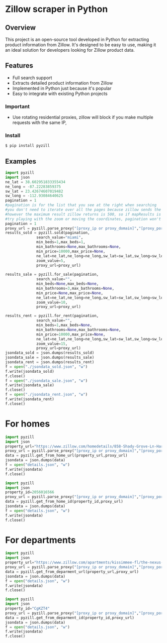 # Zillow scraper in Python

## Overview
This project is an open-source tool developed in Python for extracting product information from Zillow. It's designed to be easy to use, making it an ideal solution for developers looking for Zillow product data.

## Features
- Full search support
- Extracts detailed product information from Zillow
- Implemented in Python just because it's popular
- Easy to integrate with existing Python projects

### Important
- Use rotating residential proxies, zillow will block if you make multiple requests with the same IP, 

### Install

```bash
$ pip install pyzill
```
## Examples

```Python
import pyzill
import json
ne_lat = 38.602951833355434
ne_long = -87.22283859375
sw_lat = 23.42674607019482
sw_long = -112.93084640625
pagination = 1
#pagination is for the list that you see at the right when searching
#you don't need to iterate over all the pages because zillow sends the whole data on mapresults at once on the first page
#however the maximum result zillow returns is 500, so if mapResults is 500
#try playing with the zoom or moving the coordinates, pagination won't help because you will always get at maximum 500 results
pagination = 1
proxy_url = pyzill.parse_proxy("[proxy_ip or proxy_domain]","[proxy_port]","[proxy_username]","[proxy_password]")
results_sold = pyzill.sold(pagination, 
              search_value="miami",
              min_beds=1,max_beds=1,
              min_bathrooms=None,max_bathrooms=None,
              min_price=10000,max_price=None,
              ne_lat=ne_lat,ne_long=ne_long,sw_lat=sw_lat,sw_long=sw_long,
              zoom_value=5,
              proxy_url=proxy_url)
              
results_sale = pyzill.for_sale(pagination, 
              search_value="",
              min_beds=None,max_beds=None,
              min_bathrooms=3,max_bathrooms=None,
              min_price=None,max_price=None,
              ne_lat=ne_lat,ne_long=ne_long,sw_lat=sw_lat,sw_long=sw_long,
              zoom_value=10,
              proxy_url=proxy_url)

results_rent = pyzill.for_rent(pagination, 
              search_value="",
              min_beds=1,max_beds=None,
              min_bathrooms=None,max_bathrooms=None,
              min_price=10000,max_price=None,
              ne_lat=ne_lat,ne_long=ne_long,sw_lat=sw_lat,sw_long=sw_long,
              zoom_value=15,
              proxy_url=proxy_url)
jsondata_sold = json.dumps(results_sold)
jsondata_sale = json.dumps(results_sale)
jsondata_rent = json.dumps(results_rent)
f = open("./jsondata_sold.json", "w")
f.write(jsondata_sold)
f.close()
f = open("./jsondata_sale.json", "w")
f.write(jsondata_sale)
f.close()
f = open("./jsondata_rent.json", "w")
f.write(jsondata_rent)
f.close()
```
# For homes

```Python
import pyzill
import json
property_url="https://www.zillow.com/homedetails/858-Shady-Grove-Ln-Harrah-OK-73045/339897685_zpid/"
proxy_url = pyzill.parse_proxy("[proxy_ip or proxy_domain]","[proxy_port]","[proxy_username]","[proxy_password]")
data = pyzill.get_from_home_url(property_url,proxy_url)
jsondata = json.dumps(data)
f = open("details.json", "w")
f.write(jsondata)
f.close()
```

```Python
import pyzill
import json
property_id=2056016566
proxy_url = pyzill.parse_proxy("[proxy_ip or proxy_domain]","[proxy_port]","[proxy_username]","[proxy_password]")
data = pyzill.get_from_home_id(property_id,proxy_url)
jsondata = json.dumps(data)
f = open("details.json", "w")
f.write(jsondata)
f.close()
```

# For departments

```Python
import pyzill
import json
property_url="https://www.zillow.com/apartments/kissimmee-fl/the-nexus-at-overbrook/9DSWrh/"
proxy_url = pyzill.parse_proxy("[proxy_ip or proxy_domain]","[proxy_port]","[proxy_username]","[proxy_password]")
data = pyzill.get_from_deparment_url(property_url,proxy_url)
jsondata = json.dumps(data)
f = open("details.json", "w")
f.write(jsondata)
f.close()
```

```Python
import pyzill
import json
property_id="CgKZT4"
proxy_url = pyzill.parse_proxy("[proxy_ip or proxy_domain]","[proxy_port]","[proxy_username]","[proxy_password]")
data = pyzill.get_from_deparment_id(property_id,proxy_url)
jsondata = json.dumps(data)
f = open("details.json", "w")
f.write(jsondata)
f.close()
```